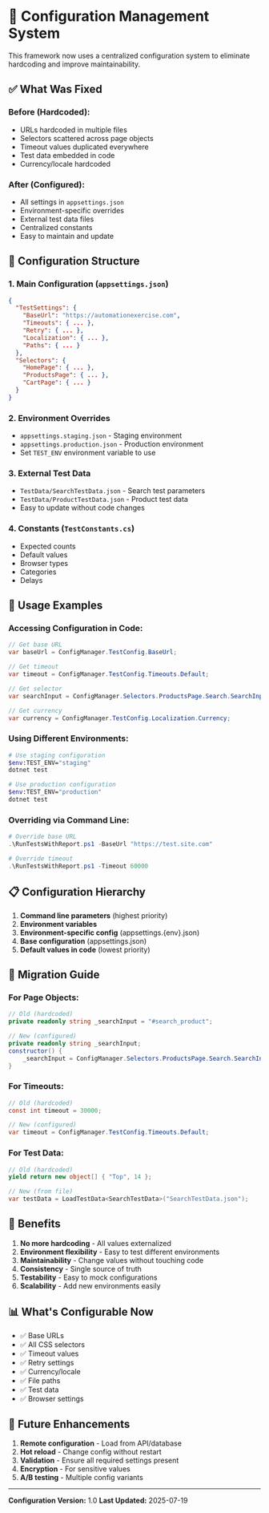 # 🔧 Configuration Management System

This framework now uses a centralized configuration system to eliminate hardcoding and improve maintainability.

## ✅ **What Was Fixed**

### **Before (Hardcoded):**
- URLs hardcoded in multiple files
- Selectors scattered across page objects
- Timeout values duplicated everywhere
- Test data embedded in code
- Currency/locale hardcoded

### **After (Configured):**
- All settings in `appsettings.json`
- Environment-specific overrides
- External test data files
- Centralized constants
- Easy to maintain and update

## 📁 **Configuration Structure**

### **1. Main Configuration (`appsettings.json`)**
```json
{
  "TestSettings": {
    "BaseUrl": "https://automationexercise.com",
    "Timeouts": { ... },
    "Retry": { ... },
    "Localization": { ... },
    "Paths": { ... }
  },
  "Selectors": {
    "HomePage": { ... },
    "ProductsPage": { ... },
    "CartPage": { ... }
  }
}
```

### **2. Environment Overrides**
- `appsettings.staging.json` - Staging environment
- `appsettings.production.json` - Production environment
- Set `TEST_ENV` environment variable to use

### **3. External Test Data**
- `TestData/SearchTestData.json` - Search test parameters
- `TestData/ProductTestData.json` - Product test data
- Easy to update without code changes

### **4. Constants (`TestConstants.cs`)**
- Expected counts
- Default values
- Browser types
- Categories
- Delays

## 🚀 **Usage Examples**

### **Accessing Configuration in Code:**
```csharp
// Get base URL
var baseUrl = ConfigManager.TestConfig.BaseUrl;

// Get timeout
var timeout = ConfigManager.TestConfig.Timeouts.Default;

// Get selector
var searchInput = ConfigManager.Selectors.ProductsPage.Search.SearchInput;

// Get currency
var currency = ConfigManager.TestConfig.Localization.Currency;
```

### **Using Different Environments:**
```bash
# Use staging configuration
$env:TEST_ENV="staging"
dotnet test

# Use production configuration
$env:TEST_ENV="production"
dotnet test
```

### **Overriding via Command Line:**
```powershell
# Override base URL
.\RunTestsWithReport.ps1 -BaseUrl "https://test.site.com"

# Override timeout
.\RunTestsWithReport.ps1 -Timeout 60000
```

## 📋 **Configuration Hierarchy**

1. **Command line parameters** (highest priority)
2. **Environment variables**
3. **Environment-specific config** (appsettings.{env}.json)
4. **Base configuration** (appsettings.json)
5. **Default values in code** (lowest priority)

## 🔄 **Migration Guide**

### **For Page Objects:**
```csharp
// Old (hardcoded)
private readonly string _searchInput = "#search_product";

// New (configured)
private readonly string _searchInput;
constructor() {
    _searchInput = ConfigManager.Selectors.ProductsPage.Search.SearchInput;
}
```

### **For Timeouts:**
```csharp
// Old (hardcoded)
const int timeout = 30000;

// New (configured)
var timeout = ConfigManager.TestConfig.Timeouts.Default;
```

### **For Test Data:**
```csharp
// Old (hardcoded)
yield return new object[] { "Top", 14 };

// New (from file)
var testData = LoadTestData<SearchTestData>("SearchTestData.json");
```

## 🎯 **Benefits**

1. **No more hardcoding** - All values externalized
2. **Environment flexibility** - Easy to test different environments
3. **Maintainability** - Change values without touching code
4. **Consistency** - Single source of truth
5. **Testability** - Easy to mock configurations
6. **Scalability** - Add new environments easily

## 📊 **What's Configurable Now**

- ✅ Base URLs
- ✅ All CSS selectors
- ✅ Timeout values
- ✅ Retry settings
- ✅ Currency/locale
- ✅ File paths
- ✅ Test data
- ✅ Browser settings

## 🔮 **Future Enhancements**

1. **Remote configuration** - Load from API/database
2. **Hot reload** - Change config without restart
3. **Validation** - Ensure all required settings present
4. **Encryption** - For sensitive values
5. **A/B testing** - Multiple config variants

---

**Configuration Version:** 1.0
**Last Updated:** 2025-07-19 
